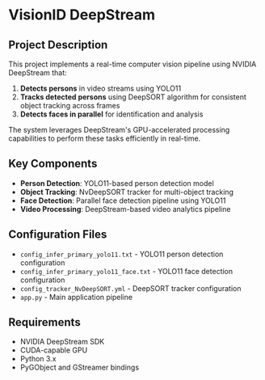 # VisionID DeepStream

## Project Description

This project implements a real-time computer vision pipeline using NVIDIA DeepStream that:

1. **Detects persons** in video streams using YOLO11
2. **Tracks detected persons** using DeepSORT algorithm for consistent object tracking across frames
3. **Detects faces in parallel** for identification and analysis

The system leverages DeepStream's GPU-accelerated processing capabilities to perform these tasks efficiently in real-time.

## Key Components

- **Person Detection**: YOLO11-based person detection model
- **Object Tracking**: NvDeepSORT tracker for multi-object tracking
- **Face Detection**: Parallel face detection pipeline using YOLO11
- **Video Processing**: DeepStream-based video analytics pipeline

## Configuration Files

- `config_infer_primary_yolo11.txt` - YOLO11 person detection configuration
- `config_infer_primary_yolo11_face.txt` - YOLO11 face detection configuration
- `config_tracker_NvDeepSORT.yml` - DeepSORT tracker configuration
- `app.py` - Main application pipeline

## Requirements

- NVIDIA DeepStream SDK
- CUDA-capable GPU
- Python 3.x
- PyGObject and GStreamer bindings

